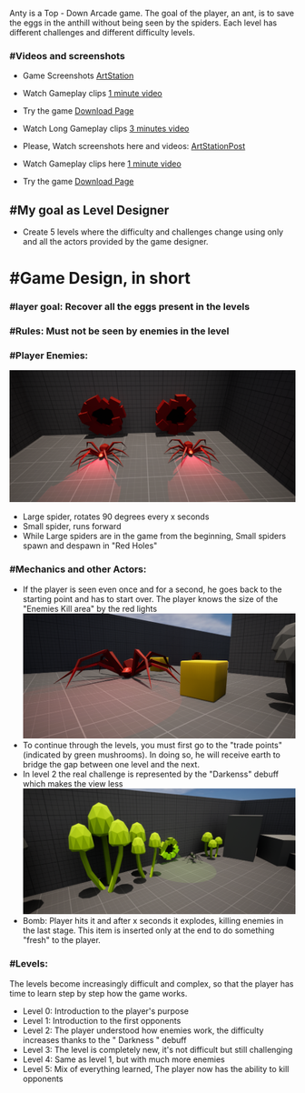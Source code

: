 Anty is a Top - Down Arcade game. The goal of the player, an ant, is to save the eggs in the anthill without being seen by the spiders. Each level has different challenges and different difficulty levels.

### #Videos and screenshots

- Game Screenshots [ArtStation](https://www.artstation.com/artwork/Xgxy4n)
- Watch Gameplay clips [1 minute video](https://youtu.be/yeR7v-2roT4)
- Try the game [Download Page](https://giusepperotondo.itch.io/anty-please-save-the-eggs)
- Watch Long Gameplay clips [3 minutes video](https://youtu.be/l9Ru01FmT2k)

- Please, Watch screenshots here and videos: [ArtStationPost]()
- Watch Gameplay clips here [1 minute video](https://youtu.be/yeR7v-2roT4)
- Try the game [Download Page](https://giusepperotondo.itch.io/anty-please-save-the-eggs)

## #My goal as Level Designer
- Create 5 levels where the difficulty and challenges change using only and all the actors provided by the game designer.
# #Game Design, in short
### #layer goal: Recover all the eggs present in the levels
### #Rules: Must not be seen by enemies in the level
### #Player Enemies:
![RC](/HighresScreenshot00028.png)
- Large spider, rotates 90 degrees every x seconds
- Small spider, runs forward
- While Large spiders are in the game from the beginning, Small spiders spawn and despawn in "Red Holes"
  
### #Mechanics and other Actors:
- If the player is seen even once and for a second, he goes back to the starting point and has to start over. The player knows the size of the "Enemies Kill area" by the red lights
![RC](/HighresScreenshot00030.png)
- To continue through the levels, you must first go to the "trade points" (indicated by green mushrooms). In doing so, he will receive earth to bridge the gap between one level and the next.
- In level 2 the real challenge is represented by the "Darkenss" debuff which makes the view less
![RC](/HighresScreenshot00027.png)
- Bomb: Player hits it and after x seconds it explodes, killing enemies in the last stage. This item is inserted only at the end to do something "fresh" to the player.

### #Levels:
The levels become increasingly difficult and complex, so that the player has time to learn step by step how the game works.
- Level 0: Introduction to the player's purpose
- Level 1: Introduction to the first opponents
- Level 2: The player understood how enemies work, the difficulty increases thanks to the " Darkness " debuff
- Level 3: The level is completely new, it's not difficult but still challenging
- Level 4: Same as level 1, but with much more enemies
- Level 5: Mix of everything learned, The player now has the ability to kill opponents
